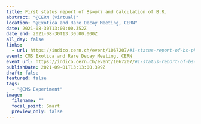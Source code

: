 ```yaml
---
title: First status report of Bs→φττ and Calculation of B.R.
abstract: "@CERN (virtual)"
location: "@Exotica and Rare Decay Meeting, CERN"
date: 2021-08-30T13:00:00.352Z
date_end: 2021-08-30T13:30:00.000Z
all_day: false
links:
  - url: https://indico.cern.ch/event/1067207/#1-status-report-of-bs-phi-tau
event: CMS Exotica and Rare Decay Meeting, CERN
event_url: https://indico.cern.ch/event/1067207/#1-status-report-of-bs-phi-tau
publishDate: 2021-09-01T13:13:00.399Z
draft: false
featured: false
tags:
  - "@CMS Experiment"
image:
  filename: ""
  focal_point: Smart
  preview_only: false
---
```

